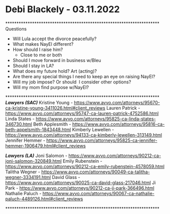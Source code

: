 # Debi Blackely - 03.11.2022

\*\*\*\*\*\*\*\*\*\*\*\*\*\*\*\*\*\*\*\*\*\*\*\*\*\*\*\*\*\*\*\*\*\*\*\*\*\*\*\*\*\*\*\*\*\*\*\*\*\*\*\*\*\*\*\*\*\*\*\*\*\*\*\*\*\*\*\*\*
Questions

* Will Lula accept the divorce peacefully?
* What makes NayEl different?
* How should I raise him?
	* Close to me or both
* Should I move forward in business w/Bleu
* Should I stay in LA?
* What does my future hold? Art (acting)?
* Are there any special things I need to keep an eye on raising NayEl?
* Will my job impose? Or should  I consider other options?
* Will my mom find purpose w/NayEl?

\*\*\*\*\*\*\*\*\*\*\*\*\*\*\*\*\*\*\*\*\*\*\*\*\*\*\*\*\*\*\*\*\*\*\*\*\*\*\*\*\*\*\*\*\*\*\*\*\*\*\*\*\*\*\*\*\*\*\*\*\*\*\*\*\*\*\*\*\*
**_Lawyers (SAC)_**
Kristine Young - <https://www.avvo.com/attorneys/95670-ca-kristine-young-3411026.html#client_reviews>
Lauren Patrick - <https://www.avvo.com/attorneys/95747-ca-lauren-patrick-4752586.html>
Linda States - <https://www.avvo.com/attorneys/95825-ca-linda-states-346730.html>
Beth Applesmith - <https://www.avvo.com/attorneys/95816-ca-beth-appelsmith-1843448.html>
Kimberly Lewellen - <https://www.avvo.com/attorneys/94133-ca-kimberly-lewellen-313149.html>
Jennifer Hemmer - <https://www.avvo.com/attorneys/95825-ca-jennifer-hemmer-1906479.html#client_reviews>

**_Lawyers (LA)_**
Joni Salomon - <https://www.avvo.com/attorneys/90212-ca-joni-salomon-320849.html>
Emily Rubenstein - <https://www.avvo.com/attorneys/90212-ca-emily-rubenstein-4578059.html>
Talitha Wegner - <https://www.avvo.com/attorneys/90049-ca-talitha-wegner-3334191.html>
David Glass - <https://www.avvo.com/attorneys/90025-ca-david-glass-217046.html>
Ji Park - <https://www.avvo.com/attorneys/90212-ca-ji-park-366496.html>
Nathalie Paluch - <https://www.avvo.com/attorneys/90067-ca-nathalie-paluch-4489126.html#client_reviews>

\*\*\*\*\*\*\*\*\*\*\*\*\*\*\*\*\*\*\*\*\*\*\*\*\*\*\*\*\*\*\*\*\*\*\*\*\*\*\*\*\*\*\*\*\*\*\*\*\*\*\*\*\*\*\*\*\*\*\*\*\*\*\*\*\*\*\*\*\*
